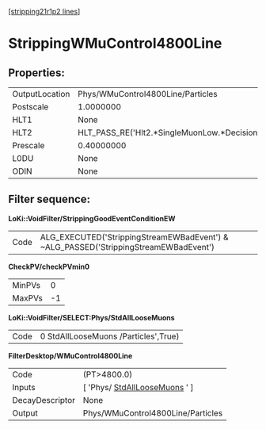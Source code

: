 [[stripping21r1p2 lines]](./stripping21r1p2-ew)

# StrippingWMuControl4800Line

## Properties:

|                |                                                |
|----------------|------------------------------------------------|
| OutputLocation | Phys/WMuControl4800Line/Particles              |
| Postscale      | 1.0000000                                      |
| HLT1           | None                                           |
| HLT2           | HLT_PASS_RE('Hlt2.\*SingleMuonLow.\*Decision') |
| Prescale       | 0.40000000                                     |
| L0DU           | None                                           |
| ODIN           | None                                           |

## Filter sequence:

**LoKi::VoidFilter/StrippingGoodEventConditionEW**

|      |                                                                                       |
|------|---------------------------------------------------------------------------------------|
| Code | ALG_EXECUTED('StrippingStreamEWBadEvent') & \~ALG_PASSED('StrippingStreamEWBadEvent') |

**CheckPV/checkPVmin0**

|        |     |
|--------|-----|
| MinPVs | 0   |
| MaxPVs | -1  |

**LoKi::VoidFilter/SELECT:Phys/StdAllLooseMuons**

|      |                                      |
|------|--------------------------------------|
| Code | 0 StdAllLooseMuons /Particles',True) |

**FilterDesktop/WMuControl4800Line**

|                 |                                                                       |
|-----------------|-----------------------------------------------------------------------|
| Code            | (PT\>4800.0)                                                          |
| Inputs          | [ 'Phys/ [StdAllLooseMuons](./stripping21r1p2-stdallloosemuons) ' ] |
| DecayDescriptor | None                                                                  |
| Output          | Phys/WMuControl4800Line/Particles                                     |
